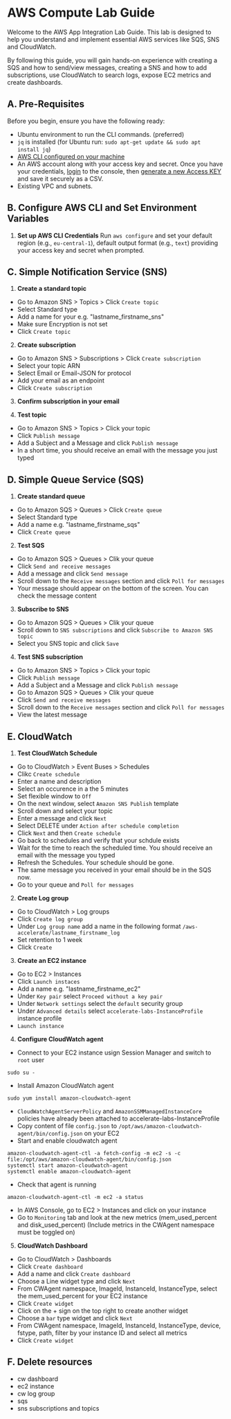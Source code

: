 # AWS Compute Lab Guide

Welcome to the AWS App Integration Lab Guide.
This lab is designed to help you understand and implement essential AWS services like SQS, SNS and CloudWatch.

By following this guide, you will gain hands-on experience with creating a SQS and how to send/view messages, creating a SNS and how to add subscriptions, use CloudWatch to search logs, expose EC2 metrics and create dashboards.


## A. Pre-Requisites

Before you begin, ensure you have the following ready:

- Ubuntu environment to run the CLI commands. (preferred)
- `jq` is installed (for Ubuntu run: `sudo apt-get update && sudo apt install jq`)
- [AWS CLI configured on your machine](https://docs.aws.amazon.com/cli/latest/userguide/getting-started-install.html)
- An AWS account along with your access key and secret. Once you have your credentials, [login](https://console.aws.amazon.com/) to the console, then [generate a new Access KEY](https://docs.aws.amazon.com/IAM/latest/UserGuide/id_credentials_access-keys.html#Using_CreateAccessKey) and save it securely as a CSV.
- Existing VPC and subnets.


## B. Configure AWS CLI and Set Environment Variables

1. **Set up AWS CLI Credentials** Run `aws configure` and set your default region (e.g., `eu-central-1`), default output format (e.g., `text`) providing your access key and secret when prompted.


## C. Simple Notification Service (SNS)

1. **Create a standard topic**
- Go to Amazon SNS > Topics > Click `Create topic`
- Select Standard type
- Add a name for your e.g. "lastname_firstname_sns"
- Make sure Encryption is not set
- Click `Create topic`

2. **Create subscription**
- Go to Amazon SNS > Subscriptions > Click `Create subscription`
- Select your topic ARN
- Select Email or Email-JSON for protocol 
- Add your email as an endpoint
- Click `Create subscription`

3. **Confirm subscription in your email**

4. **Test topic**
- Go to Amazon SNS > Topics > Click your topic
- Click `Publish message`
- Add a Subject and a Message and click `Publish message`
- In a short time, you should receive an email with the message you just typed


## D. Simple Queue Service (SQS)

1. **Create standard queue**
- Go to Amazon SQS > Queues > Click `Create queue`
- Select Standard type
- Add a name e.g. "lastname_firstname_sqs"
- Click `Create queue`

2. **Test SQS**
- Go to Amazon SQS > Queues > Clik your queue
- Click `Send and receive messages`
- Add a message and click `Send message`
- Scroll down to the `Receive messages` section and click `Poll for messages`
- Your message should appear on the bottom of the screen. You can check the message content

3. **Subscribe to SNS**
- Go to Amazon SQS > Queues > Clik your queue
- Scroll down to `SNS subscriptions` and click `Subscribe to Amazon SNS topic`
- Select you SNS topic and click `Save`

4. **Test SNS subscription**
- Go to Amazon SNS > Topics > Click your topic
- Click `Publish message`
- Add a Subject and a Message and click `Publish message`
- Go to Amazon SQS > Queues > Clik your queue
- Click `Send and receive messages`
- Scroll down to the `Receive messages` section and click `Poll for messages`
- View the latest message


## E. CloudWatch

1. **Test CloudWatch Schedule**
- Go to CloudWatch > Event Buses > Schedules
- Clikc `Create schedule`
- Enter a name and description
- Select an occurence in a the 5 minutes
- Set flexible window to `Off`
- On the next window, select `Amazon SNS Publish` template
- Scroll down and select your topic
- Enter a message and click `Next`
- Select DELETE under `Action after schedule completion`
- Click `Next` and then `Create schedule`
- Go back to schedules and verify that your schdule exists
- Wait for the time to reach the scheduled time. You should receive an email with the message you typed
- Refresh the Schedules. Your schedule should be gone.
- The same message you received in your email should be in the SQS now. 
-  Go to your queue and `Poll for messages`

2. **Create Log group**
- Go to CloudWatch > Log groups
- Click `Create log group`
- Under `Log group name` add a name in the following format `/aws-accelerate/lastname_firstname_log`
- Set retention to 1 week
- Click `Create`

3. **Create an EC2 instance**
- Go to EC2 > Instances
- Click `Launch instaces`
- Add a name e.g. "lastname_firstname_ec2"
- Under `Key pair` select `Proceed without a key pair`
- Under `Network settings` select the `default` security group
- Under `Advanced details` select `accelerate-labs-InstanceProfile` instance profile
- `Launch instance`

4. **Configure CloudWatch agent**
- Connect to your EC2 instance usign Session Manager and switch to `root` user 
```
sudo su -
```
- Install Amazon CloudWatch agent
```
sudo yum install amazon-cloudwatch-agent
```
- `CloudWatchAgentServerPolicy` and `AmazonSSMManagedInstanceCore` policies have already been attached to accelerate-labs-InstanceProfile
- Copy content of file `config.json` to `/opt/aws/amazon-cloudwatch-agent/bin/config.json` on your EC2
- Start and enable cloudwatch agent
```
amazon-cloudwatch-agent-ctl -a fetch-config -m ec2 -s -c file:/opt/aws/amazon-cloudwatch-agent/bin/config.json
systemctl start amazon-cloudwatch-agent
systemctl enable amazon-cloudwatch-agent
```
- Check that agent is running
```
amazon-cloudwatch-agent-ctl -m ec2 -a status
```
- In AWS Console, go to EC2 > Instances and click on your instance
- Go to `Monitoring` tab and look at the new metrics (mem_used_percent and disk_used_percent)
(Include metrics in the CWAgent namespace must be toggled on)

5. **CloudWatch Dashboard**
- Go to CloudWatch > Dashboards
- Click `Create dashboard`
- Add a name and click `Create dashboard`
- Choose a Line widget type and click `Next`
- From CWAgent namespace, ImageId, InstanceId, InstanceType, select the mem_used_percent for your EC2 instance
- Click `Create widget`
- Click on the + sign on the top right to create another widget
- Choose a `bar` type widget and click `Next`
- From CWAgent namespace, ImageId, InstanceId, InstanceType, device, fstype, path, filter by your instance ID and select all metrics
- Click `Create widget`

## F. Delete resources

- cw dashboard
- ec2 instance
- cw log group
- sqs
- sns subscriptions and topics

